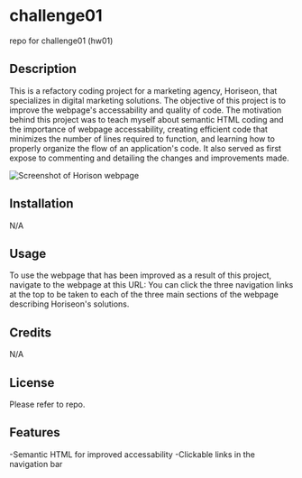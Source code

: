 # challenge01
repo for challenge01 (hw01)

## Description

This is a refactory coding project for a marketing agency, Horiseon, that specializes in digital marketing solutions. The objective of this project is to improve the webpage's accessability and quality of code. The motivation behind this project was to teach myself about semantic HTML coding and the importance of webpage accessability, creating efficient code that minimizes the number of lines required to function, and learning how to properly organize the flow of an application's code. It also served as first expose to commenting and detailing the changes and improvements made.

![Screenshot of Horison webpage](Develop/assets/horiseon-webpage-screenshot.png)

## Installation

N/A

## Usage

To use the webpage that has been improved as a result of this project, navigate to the webpage at this URL:
You can click the three navigation links at the top to be taken to each of the three main sections of the webpage describing Horiseon's solutions.

## Credits

N/A

## License

Please refer to repo.

## Features
-Semantic HTML for improved accessability
-Clickable links in the navigation bar
